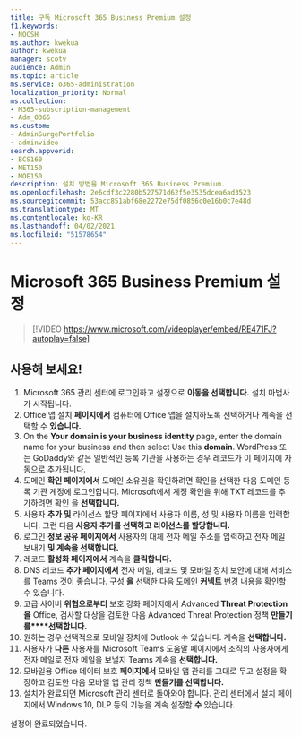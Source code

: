 ```yaml
---
title: 구독 Microsoft 365 Business Premium 설정
f1.keywords:
- NOCSH
ms.author: kwekua
author: kwekua
manager: scotv
audience: Admin
ms.topic: article
ms.service: o365-administration
localization_priority: Normal
ms.collection:
- M365-subscription-management
- Adm_O365
ms.custom:
- AdminSurgePortfolio
- adminvideo
search.appverid:
- BCS160
- MET150
- MOE150
description: 설치 방법을 Microsoft 365 Business Premium.
ms.openlocfilehash: 2e6cdf3c2280b527571d62f5e3535dcea6ad3523
ms.sourcegitcommit: 53acc851abf68e2272e75df0856c0e16b0c7e48d
ms.translationtype: MT
ms.contentlocale: ko-KR
ms.lasthandoff: 04/02/2021
ms.locfileid: "51578654"
---
```

# <a name="set-up-microsoft-365-business-premium"></a>Microsoft 365 Business Premium 설정

> [!VIDEO https://www.microsoft.com/videoplayer/embed/RE471FJ?autoplay=false]

## <a name="try-it"></a>사용해 보세요!

1. Microsoft 365 관리 센터에 로그인하고 설정으로 **이동을 선택합니다.** 설치 마법사가 시작됩니다.
2.  Office 앱 설치 **페이지에서** 컴퓨터에 Office 앱을 설치하도록 선택하거나 계속을 선택할 수 **있습니다.**
3.  On the  **Your domain is your business identity**  page, enter the domain name for your business and then select Use this  **domain**. WordPress 또는 GoDaddy와 같은 일반적인 등록 기관을 사용하는 경우 레코드가 이 페이지에 자동으로 추가됩니다.
4. 도메인 **확인 페이지에서** 도메인  소유권을 확인하려면 확인을 선택한 다음 도메인 등록 기관 계정에 로그인합니다. Microsoft에서 계정 확인을 위해 TXT 레코드를 추가하려면 확인 을 **선택합니다.**
5. 사용자  **추가 및**  라이선스 할당 페이지에서 사용자 이름, 성 및 사용자 이름을 입력합니다. 그런 다음 **사용자 추가를 선택하고 라이선스를 할당합니다.**
6. 로그인 **정보 공유 페이지에서** 사용자의 대체 전자 메일 주소를 입력하고 전자 메일 보내기 **및 계속을 선택합니다.**
7.  레코드 **활성화 페이지에서** 계속을 **클릭합니다.**
8.  DNS 레코드 **추가 페이지에서** 전자 메일, 레코드 및 모바일 장치 보안에 대해 서비스를 Teams 것이 좋습니다. 구성 **을** 선택한 다음 도메인 **커넥트** 변경 내용을 확인할 수 있습니다.
9.  고급 사이버 **위협으로부터** 보호 강화 페이지에서 Advanced **Threat Protection을** Office, 검사할 대상을 검토한 다음 Advanced Threat Protection 정책 **만들기를****선택합니다.**   
10.  원하는 경우 선택적으로 모바일 장치에 Outlook 수 있습니다. 계속을 **선택합니다.**
11. 사용자가 **다른** 사용자를 Microsoft Teams 도움말 페이지에서 조직의 사용자에게 전자 메일로 전자 메일을 보낼지 Teams 계속을 **선택합니다.**
12. 모바일용 Office 데이터 보호 **페이지에서** 모바일 앱 관리를 그대로 두고 설정을 확장하고 검토한 다음 모바일 앱 관리 정책 **만들기를 선택합니다.**
13. 설치가 완료되면 Microsoft 관리 센터로 돌아와야 합니다. 관리 센터에서 설치 페이지에서 Windows 10, DLP 등의 기능을 계속 설정할 **수** 있습니다.

설정이 완료되었습니다.